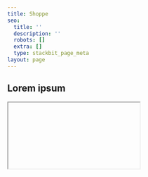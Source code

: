 ```yaml
---
title: Shoppe
seo:
  title: ''
  description: ''
  robots: []
  extra: []
  type: stackbit_page_meta
layout: page
---
```

## Lorem ipsum

<iframe></iframe>